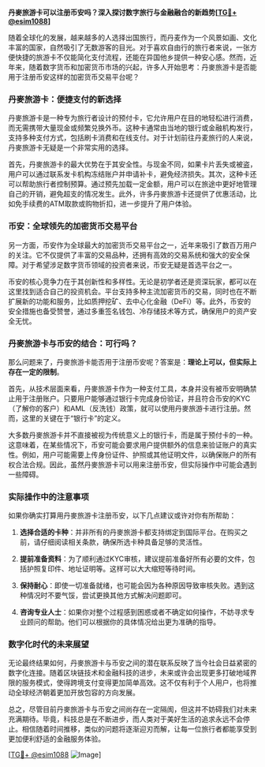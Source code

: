 **丹麥旅游卡可以注册币安吗？深入探讨数字旅行与金融融合的新趋势[[TG💪+ @esim1088](https://t.me/s/esim1088)]**

随着全球化的发展，越来越多的人选择出国旅行，而丹麦作为一个风景如画、文化丰富的国家，自然吸引了无数游客的目光。对于喜欢自由行的旅行者来说，一张方便快捷的旅游卡不仅能简化支付流程，还能在异国他乡提供一种安心感。然而，近年来，随着数字货币和加密货币市场的兴起，许多人开始思考：丹麥旅游卡是否能用于注册币安这样的加密货币交易平台呢？

### 丹麥旅游卡：便捷支付的新选择

丹麥旅游卡是一种专为旅行者设计的预付卡，它允许用户在目的地轻松进行消费，而无需携带大量现金或频繁兑换外币。这种卡通常由当地的银行或金融机构发行，支持多种支付方式，包括刷卡消费和在线支付。对于计划前往丹麦旅行的人来说，丹麥旅游卡无疑是一个非常实用的选择。

首先，丹麥旅游卡的最大优势在于其安全性。与现金不同，如果卡片丢失或被盗，用户可以通过联系发卡机构冻结账户并申请补卡，避免经济损失。其次，这种卡还可以帮助旅行者控制预算。通过预先加载一定金额，用户可以在旅途中更好地管理自己的开销，避免超支的情况发生。此外，许多丹麥旅游卡还提供了优惠活动，比如免手续费的ATM取款或购物折扣，进一步提升了用户体验。

### 币安：全球领先的加密货币交易平台

另一方面，币安作为全球最大的加密货币交易平台之一，近年来吸引了数百万用户的关注。它不仅提供了丰富的交易品种，还拥有高效的交易系统和强大的安全保障。对于希望涉足数字货币领域的投资者来说，币安无疑是首选平台之一。

币安的核心竞争力在于其创新性和多样性。无论是初学者还是资深玩家，都可以在这里找到适合自己的投资机会。平台支持多种主流加密货币的交易，同时也在不断扩展新的功能和服务，比如质押挖矿、去中心化金融（DeFi）等。此外，币安的安全措施也备受赞誉，通过多重签名钱包、冷存储技术等方式，确保用户的资产安全无忧。

### 丹麥旅游卡与币安的结合：可行吗？

那么问题来了，丹麥旅游卡能否用于注册币安呢？答案是：**理论上可以，但实际上存在一定的限制**。

首先，从技术层面来看，丹麥旅游卡作为一种支付工具，本身并没有被币安明确禁止用于注册账户。只要用户能够通过银行卡完成身份验证，并且符合币安的KYC（了解你的客户）和AML（反洗钱）政策，就可以使用丹麥旅游卡进行注册。然而，这里的关键在于“银行卡”的定义。

大多数丹麥旅游卡并不直接被视为传统意义上的银行卡，而是属于预付卡的一种。这意味着，在某些情况下，币安可能会要求用户提供额外的信息来验证账户的真实性。例如，用户可能需要上传身份证件、护照或其他证明文件，以确保账户的所有权合法合规。因此，虽然丹麥旅游卡可以用来注册币安，但实际操作中可能会遇到一些障碍。

### 实际操作中的注意事项

如果你确实打算用丹麥旅游卡注册币安，以下几点建议或许对你有所帮助：

1. **选择合适的卡种**：并非所有的丹麥旅游卡都支持绑定到国际平台。在购买之前，请仔细阅读相关条款，确保所选卡种具备足够的灵活性。
   
2. **提前准备资料**：为了顺利通过KYC审核，建议提前准备好所有必要的文件，包括护照复印件、地址证明等。这样可以大大缩短等待时间。

3. **保持耐心**：即使一切准备就绪，也可能会因为各种原因导致审核失败。遇到这种情况时不要气馁，尝试更换其他方式解决问题即可。

4. **咨询专业人士**：如果你对整个过程感到困惑或者不确定如何操作，不妨寻求专业顾问的帮助。他们可以根据你的具体情况给出更为准确的指导。

### 数字化时代的未来展望

无论最终结果如何，丹麥旅游卡与币安之间的潜在联系反映了当今社会日益紧密的数字化连接。随着区块链技术和金融科技的进步，未来或许会出现更多打破地域界限的服务模式，使得跨境支付变得更加简单高效。这不仅有利于个人用户，也将推动全球经济朝着更加开放包容的方向发展。

总之，尽管目前丹麥旅游卡与币安之间尚存在一定隔阂，但这并不妨碍我们对未来充满期待。毕竟，科技总是在不断进步，而人类对于美好生活的追求永远不会停止。相信随着时间推移，类似的问题将逐渐迎刃而解，让每一位旅行者都能享受到更加便利舒适的金融服务体验。

[[TG💪+ @esim1088](https://t.me/s/esim1088) ![Image](https://i.postimg.cc/4NQfJmqS/Snipaste-2025-05-13-00-14-12.png)]